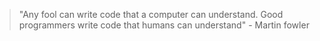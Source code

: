 > "Any fool can write code that a computer can understand. Good programmers write code that humans can understand" - Martin fowler
